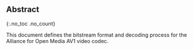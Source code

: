 
## Abstract
{:.no_toc .no_count}

This document defines the bitstream format and decoding process for the
Alliance for Open Media AV1 video codec.
